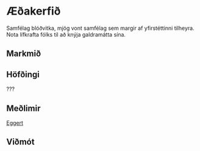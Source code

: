 # Æðakerfið
Samfélag blóðvitka, mjög vont samfélag sem margir af yfirstéttinni tilheyra.
Nota lífkrafta fólks til að knýja galdramátta sína.

## Markmið

## Höfðingi
???

## Meðlimir
[Eggert](/npcs/eggert.md)

## Viðmót